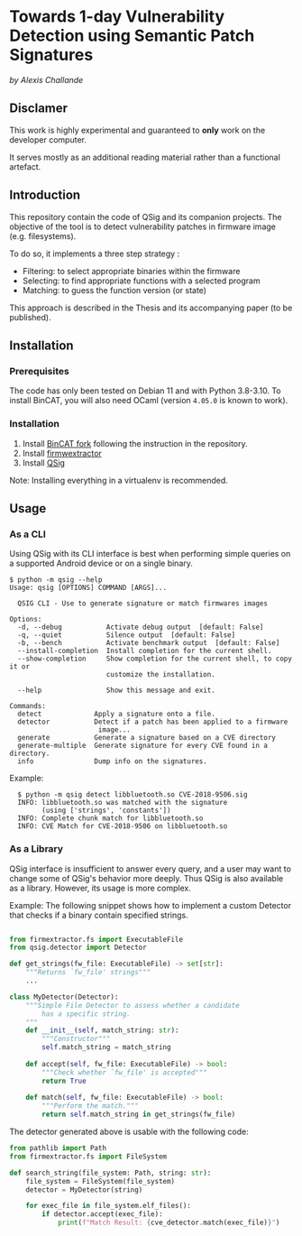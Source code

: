 # Towards 1-day Vulnerability Detection using Semantic Patch Signatures

_by Alexis Challande_

## Disclamer

This work is highly experimental and guaranteed to **only** work on the developer computer.

It serves mostly as an additional reading material rather than a functional artefact.

## Introduction

This repository contain the code of QSig and its companion projects. The objective of the tool is to detect vulnerability patches in firmware image (e.g. filesystems).

To do so, it implements a three step strategy :

* Filtering: to select appropriate binaries within the firmware
* Selecting: to find appropriate functions with a selected program
* Matching: to guess the function version (or state)

This approach is described in the Thesis and its accompanying paper (to be published).

## Installation

### Prerequisites

The code has only been tested on Debian 11 and with Python 3.8-3.10.
To install BinCAT, you will also need OCaml (version `4.05.0` is known to work).


### Installation

1. Install [BinCAT fork](bincat/README.md) following the instruction in the repository.
2. Install [firmwextractor](firmware_extractor/README.md) 
3. Install [QSig](QSIG/README.md)

Note: Installing everything in a virtualenv is recommended.

## Usage

### As a CLI

Using QSig with its CLI interface is best when performing simple queries on a
supported Android device or on a single binary.

```command
$ python -m qsig --help
Usage: qsig [OPTIONS] COMMAND [ARGS]...

  QSIG CLI - Use to generate signature or match firmwares images

Options:
  -d, --debug           Activate debug output  [default: False]
  -q, --quiet           Silence output  [default: False]
  -b, --bench           Activate benchmark output  [default: False]
  --install-completion  Install completion for the current shell.
  --show-completion     Show completion for the current shell, to copy it or
                        customize the installation.

  --help                Show this message and exit.

Commands:
  detect             Apply a signature onto a file.
  detector           Detect if a patch has been applied to a firmware
                      image...
  generate           Generate a signature based on a CVE directory
  generate-multiple  Generate signature for every CVE found in a directory.
  info               Dump info on the signatures.
```

Example:
```command
  $ python -m qsig detect libbluetooth.so CVE-2018-9506.sig
  INFO: libbluetooth.so was matched with the signature 
        (using ['strings', 'constants'])
  INFO: Complete chunk match for libbluetooth.so
  INFO: CVE Match for CVE-2018-9506 on libbluetooth.so
```

### As a Library

QSig interface is insufficient to answer every query, and a user may want to
change some of QSig's behavior more deeply. Thus QSig is also available as a
library. However, its usage is more complex.

Example: The following snippet shows how to implement a custom Detector that checks if a binary contain specified strings.

```python

from firmextractor.fs import ExecutableFile
from qsig.detector import Detector

def get_strings(fw_file: ExecutableFile) -> set[str]:
    """Returns `fw_file' strings"""
    ...

class MyDetector(Detector):
    """Simple File Detector to assess whether a candidate 
        has a specific string.
    """
    def __init__(self, match_string: str):
        """Constructor"""
        self.match_string = match_string
    
    def accept(self, fw_file: ExecutableFile) -> bool:
        """Check whether `fw_file' is accepted"""
        return True
    
    def match(self, fw_file: ExecutableFile) -> bool:
        """Perform the match."""
        return self.match_string in get_strings(fw_file)
```

The detector generated above is usable with the following code:
```python
from pathlib import Path
from firmextractor.fs import FileSystem

def search_string(file_system: Path, string: str):
    file_system = FileSystem(file_system)
    detector = MyDetector(string)

    for exec_file in file_system.elf_files():
        if detector.accept(exec_file):
            print(f"Match Result: {cve_detector.match(exec_file)}")
```